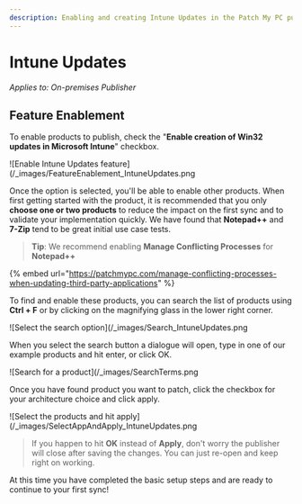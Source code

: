 ```yaml
---
description: Enabling and creating Intune Updates in the Patch My PC publishing service.
---
```


# Intune Updates

_Applies to: On-premises Publisher_

## Feature Enablement

To enable products to publish, check the "**Enable creation of Win32 updates in Microsoft Intune**" checkbox.

!\[Enable Intune Updates feature]\(/\_images/FeatureEnablement\_IntuneUpdates.png

Once the option is selected, you'll be able to enable other products. When first getting started with the product, it is recommended that you only **choose one or two products** to reduce the impact on the first sync and to validate your implementation quickly. We have found that **Notepad++** and **7-Zip** tend to be great initial use case tests.

> **Tip**: We recommend enabling **Manage Conflicting Processes** for **Notepad++**

{% embed url="https://patchmypc.com/manage-conflicting-processes-when-updating-third-party-applications" %}

To find and enable these products, you can search the list of products using **Ctrl + F** or by clicking on the magnifying glass in the lower right corner.

!\[Select the search option]\(/\_images/Search\_IntuneUpdates.png

When you select the search button a dialogue will open, type in one of our example products and hit enter, or click OK.

!\[Search for a product]\(/\_images/SearchTerms.png

Once you have found product you want to patch, click the checkbox for your architecture choice and click apply.

!\[Select the products and hit apply]\(/\_images/SelectAppAndApply\_IntuneUpdates.png

> If you happen to hit **OK** instead of **Apply**, don't worry the publisher will close after saving the changes. You can just re-open and keep right on working.

At this time you have completed the basic setup steps and are ready to continue to your first sync!